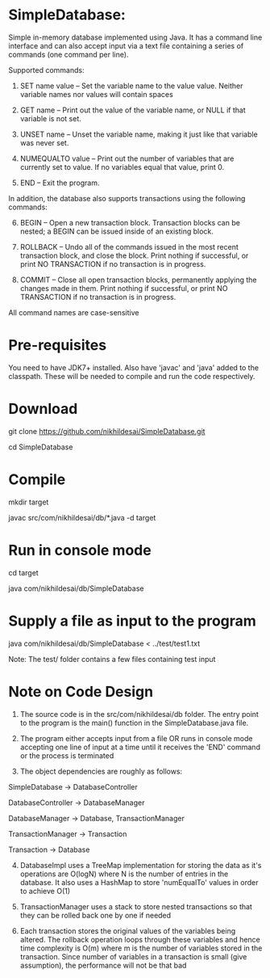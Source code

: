# SimpleDatabase: 
Simple in-memory database implemented using Java. It has a command line interface and can also accept input via a text file containing a series of commands (one command per line).

Supported commands:

1) SET name value – Set the variable name to the value value. Neither variable names nor values will contain spaces
  
2) GET name – Print out the value of the variable name, or NULL if that variable is not set.

3) UNSET name – Unset the variable name, making it just like that variable was never set.

4) NUMEQUALTO value – Print out the number of variables that are currently set to value. If no variables equal that value, print 0.

5) END – Exit the program.

In addition, the database also supports transactions using the following commands:

6) BEGIN – Open a new transaction block. Transaction blocks can be nested; a BEGIN can be issued inside of an existing block.

7) ROLLBACK – Undo all of the commands issued in the most recent transaction block, and close the block. Print nothing if successful, or print NO TRANSACTION if no transaction is in progress.

8) COMMIT – Close all open transaction blocks, permanently applying the changes made in them. Print nothing if successful, or print NO TRANSACTION if no transaction is in progress.

All command names are case-sensitive

# Pre-requisites

You need to have JDK7+ installed. Also have 'javac' and 'java' added to the classpath. These will be needed to compile and run the code respectively.

# Download

git clone https://github.com/nikhildesai/SimpleDatabase.git

cd SimpleDatabase


# Compile

mkdir target

javac src/com/nikhildesai/db/*.java -d target


# Run in console mode

cd target

java com/nikhildesai/db/SimpleDatabase


# Supply a file as input to the program

java com/nikhildesai/db/SimpleDatabase < ../test/test1.txt


Note: The test/ folder contains a few files containing test input


# Note on Code Design

1) The source code is in the src/com/nikhildesai/db folder. The entry point to the program is the main() function in the SimpleDatabase.java file.

2) The program either accepts input from a file OR runs in console mode accepting one line of input at a time until it receives the 'END' command or the process is terminated

3) The object dependencies are roughly as follows:

SimpleDatabase -> DatabaseController

DatabaseController -> DatabaseManager

DatabaseManager -> Database, TransactionManager

TransactionManager -> Transaction

Transaction -> Database

4) DatabaseImpl uses a TreeMap implementation for storing the data as it's operations are O(logN) where N is the number of entries in the database. It also uses a HashMap to store 'numEqualTo' values in order to achieve O(1)

5) TransactionManager uses a stack to store nested transactions so that they can be rolled back one by one if needed

6) Each transaction stores the original values of the variables being altered. The rollback operation loops through these variables and hence time complexity is O(m) where m is the number of variables stored in the transaction. Since number of variables in a transaction is small (give assumption), the performance will not be that bad

